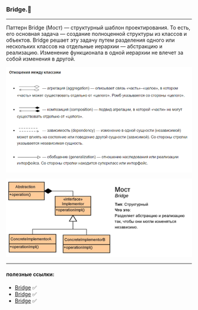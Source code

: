 ### Bridge.🌉

---

Паттерн Bridge (Мост) — структурный шаблон проектирования. То есть, его основная задача — создание полноценной структуры из классов и объектов. Bridge решает эту задачу путем разделения одного или нескольких классов на отдельные иерархии — абстракцию и реализацию. Изменение функционала в одной иерархии не влечет за собой изменения в другой.

![Patterns](https://github.com/georgedem975/georgedem975/blob/master/assets/relationships%20between%20classes.png)

![Bridge](https://github.com/georgedem975/georgedem975/blob/master/assets/bridge.jpg)

---

#### полезные ссылки:
+ [Bridge](https://ru.wikipedia.org/wiki/Мост_(шаблон_проектирования)) ✅
+ [Bridge](https://habr.com/ru/post/85137/) ✅
+ [Bridge](https://metanit.com/sharp/patterns/4.6.php) ✅